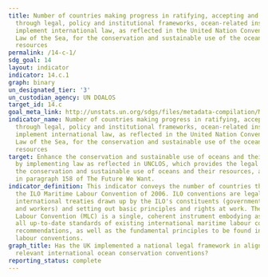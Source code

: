 ```yaml
---
title: Number of countries making progress in ratifying, accepting and implementing
  through legal, policy and institutional frameworks, ocean-related instruments that
  implement international law, as reflected in the United Nation Convention on the
  Law of the Sea, for the conservation and sustainable use of the oceans and their
  resources
permalink: /14-c-1/
sdg_goal: 14
layout: indicator
indicator: 14.c.1
graph: binary
un_designated_tier: '3'
un_custodian_agency: UN DOALOS
target_id: 14.c
goal_meta_link: http://unstats.un.org/sdgs/files/metadata-compilation/Metadata-Goal-14.pdf
indicator_name: Number of countries making progress in ratifying, accepting and implementing
  through legal, policy and institutional frameworks, ocean-related instruments that
  implement international law, as reflected in the United Nation Convention on the
  Law of the Sea, for the conservation and sustainable use of the oceans and their
  resources
target: Enhance the conservation and sustainable use of oceans and their resources
  by implementing law as reflected in UNCLOS, which provides the legal framework for
  the conservation and sustainable use of oceans and their resources, as recalled
  in paragraph 158 of The Future We Want.
indicator_definition: This indicator conveys the number of countries that have ratified
  the ILO Maritime Labour Convention of 2006. ILO conventions are legally binding
  international treaties drawn up by the ILO's constituents (governments, employers
  and workers) and setting out basic principles and rights at work. The ILO Maritime
  Labour Convention (MLC) is a single, coherent instrument embodying as far as possible
  all up-to-date standards of existing international maritime labour conventions and
  recommendations, as well as the fundamental principles to be found in other international
  labour conventions.
graph_title: Has the UK implemented a national legal framework in alignment with existing,
  relevant international ocean conservation conventions?
reporting_status: complete
---
```

